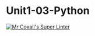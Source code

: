 # Unit1-03-Python
[![Mr Coxall's Super Linter](https://github.com/ICS3U-Programming-SophieStudent/Unit1-03-Python/workflows/Mr%20Coxall's%20Super%20Linter/badge.svg)](https://github.com/ICS3U-Programming-SophieStudent/Unit1-03-Python/actions/)
